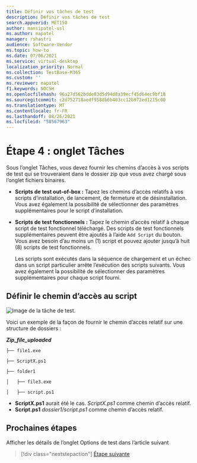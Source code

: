 ```yaml
---
title: Définir vos tâches de test
description: Définir vos tâches de test
search.appverid: MET150
author: mansipatel-usl
ms.author: mapatel
manager: rshastri
audience: Software-Vendor
ms.topic: how-to
ms.date: 07/06/2021
ms.service: virtual-desktop
localization_priority: Normal
ms.collection: TestBase-M365
ms.custom: ''
ms.reviewer: mapatel
f1.keywords: NOCSH
ms.openlocfilehash: 96a27d562bdde03d5d94d8a39ecf45d64ec9bf18
ms.sourcegitcommit: c2d752718aedf958db6b403cc12b972ed1215c00
ms.translationtype: MT
ms.contentlocale: fr-FR
ms.lasthandoff: 08/26/2021
ms.locfileid: "58567963"
---
```

# <a name="step-4-the-tasks-tab"></a>Étape 4 : onglet Tâches

Sous l’onglet Tâches, vous devez fournir les chemins d’accès à vos scripts de test qui se trouveraient dans le dossier zip que vous avez chargé sous l’onglet fichiers binaires.

  - **Scripts de test out-of-box :** Tapez les chemins d’accès relatifs à vos scripts d’installation, de lancement, de fermeture et de désinstallation. Vous avez également la possibilité de sélectionner des paramètres supplémentaires pour le script d’installation.
  - **Scripts de test fonctionnels :** Tapez le chemin d’accès relatif à chaque script de test fonctionnel téléchargé. Des scripts de test fonctionnels supplémentaires peuvent être ajoutés à l’aide ```Add Script``` du bouton. Vous avez besoin d’au moins un (1) script et pouvez ajouter jusqu’à huit (8) scripts de test fonctionnels. 
  
    Les scripts sont exécutés dans la séquence de chargement et un échec dans un script particulier arrête l’exécution des scripts suivants.
    Vous avez également la possibilité de sélectionner des paramètres supplémentaires pour chaque script fourni.

## <a name="set-script-path"></a>Définir le chemin d’accès au script

![Image de la tâche de test.](Media/testtask.png)

Voici un exemple de la façon de fournir le chemin d’accès relatif sur une structure de dossiers :

_**Zip_file_uploaded**_
~~~
├── file1.exe

├── ScriptX.ps1

├── folder1

│   ├── file3.exe

│   ├── script.ps1
~~~
  - **ScriptX.ps1** aurait été le cas. _ScriptX.ps1_ comme chemin d’accès relatif.
  - **Script.ps1** _dossier1/script.ps1_ comme chemin d’accès relatif.


## <a name="next-steps"></a>Prochaines étapes

Afficher les détails de l’onglet Options de test dans l’article suivant 
> [!div class="nextstepaction"]
> [Étape suivante](testoptions.md)
